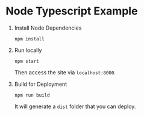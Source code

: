 # Node Typescript Example

1. Install Node Dependencies
    ```
    npm install
    ```

2. Run locally
    ```
    npm start
    ```
    Then access the site via `localhost:8000`.

3. Build for Deployment
    ```
    npm run build
    ```
    It will generate a `dist` folder that you can deploy.
